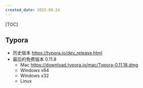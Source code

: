 ```yaml
---
created_date: 2022-08-24
---
```


[TOC]

## Typora

- 历史版本 https://typora.io/dev_release.html
- 最后的免费版本 0.11.8
  - Mac https://download.typora.io/mac/Typora-0.11.18.dmg
  - Windows x64
  - Windows x32
  - Linux
